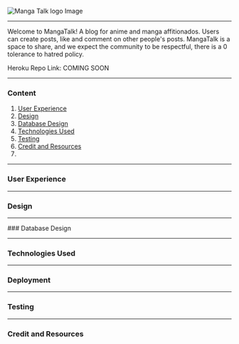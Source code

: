 ![Manga Talk logo Image]()

---

Welcome to MangaTalk! A blog for anime and manga affitionados. Users can create posts, like and comment on other people's posts. MangaTalk is a space to share, and we expect the community to be respectful, there is a 0 tolerance to hatred policy.

Heroku Repo Link: COMING SOON

--- 
### Content 

1. [User Experience](#user-experience)
2. [Design](#design)
3. [Database Design](#database-design)
4. [Technologies Used ](#technologies-used)
5. [Testing](#testing)
6. [Credit and Resources](#credit-and-resources)
7. 
---

### User Experience

---
### Design

---
### Database Design

---
### Technologies Used

---
### Deployment

---
### Testing

---
### Credit and Resources

